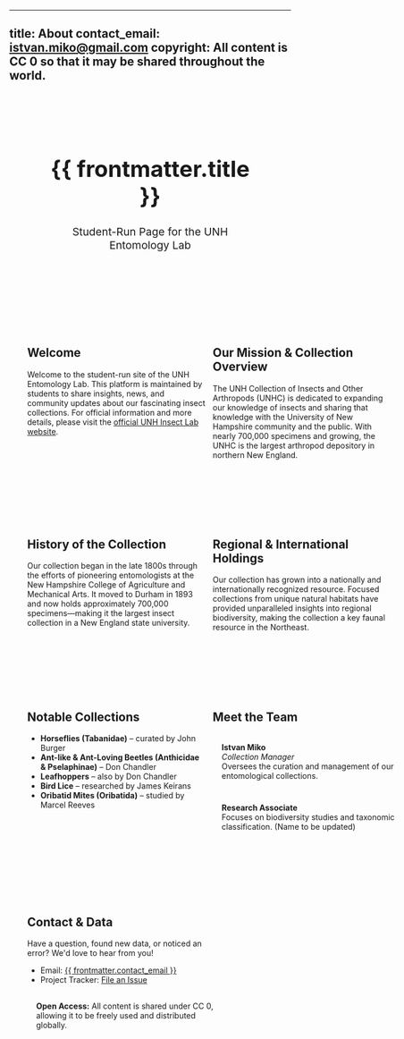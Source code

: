 

---
title: About
contact_email: istvan.miko@gmail.com
copyright: All content is CC 0 so that it may be shared throughout the world.
---

<div :key="$route.path">

<!-- About Page Header (Matching Home Page) -->
<div class="homepage-header">
  <div class="header-box">
    <h1 class="title">{{ frontmatter.title }}</h1>
    <p class="subtitle">Student-Run Page for the UNH Entomology Lab</p>
  </div>
</div>

<!-- Content Grid Container -->
<div class="grid">

  <!-- Welcome Section -->
  <div class="info-box">
    <h2 class="text-2xl font-bold mb-2">Welcome</h2>
    <p class="mb-4">
      Welcome to the student-run site of the UNH Entomology Lab. This platform is maintained by students to share insights, news, and community updates about our fascinating insect collections. For official information and more details, please visit the 
      <a href="https://colsa.unh.edu/unh-collections/insects-other-arthropods" class="text-blue-600 hover:underline">official UNH Insect Lab website</a>.
    </p>
  </div>

  <!-- Our Mission & Collection Overview -->
  <div class="info-box">
    <h2 class="text-2xl font-bold mb-2">Our Mission & Collection Overview</h2>
    <p class="mb-4">
      The UNH Collection of Insects and Other Arthropods (UNHC) is dedicated to expanding our knowledge of insects and sharing that knowledge with the University of New Hampshire community and the public. With nearly 700,000 specimens and growing, the UNHC is the largest arthropod depository in northern New England.
    </p>
  </div>

  <!-- History of the Collection -->
  <div class="info-box">
    <h2 class="text-2xl font-bold mb-2">History of the Collection</h2>
    <p class="mb-4">
      Our collection began in the late 1800s through the efforts of pioneering entomologists at the New Hampshire College of Agriculture and Mechanical Arts. It moved to Durham in 1893 and now holds approximately 700,000 specimens—making it the largest insect collection in a New England state university.
    </p>
  </div>

  <!-- Regional & International Holdings -->
  <div class="info-box">
    <h2 class="text-2xl font-bold mb-2">Regional & International Holdings</h2>
    <p class="mb-4">
      Our collection has grown into a nationally and internationally recognized resource. Focused collections from unique natural habitats have provided unparalleled insights into regional biodiversity, making the collection a key faunal resource in the Northeast.
    </p>
  </div>

  <!-- Notable Collections -->
  <div class="info-box">
    <h2 class="text-2xl font-bold mb-2">Notable Collections</h2>
    <ul class="list-disc list-inside mb-4">
      <li><strong>Horseflies (Tabanidae)</strong> – curated by John Burger</li>
      <li><strong>Ant-like & Ant-Loving Beetles (Anthicidae & Pselaphinae)</strong> – Don Chandler</li>
      <li><strong>Leafhoppers</strong> – also by Don Chandler</li>
      <li><strong>Bird Lice</strong> – researched by James Keirans</li>
      <li><strong>Oribatid Mites (Oribatida)</strong> – studied by Marcel Reeves</li>
    </ul>
  </div>

  <!-- Meet the Team -->
  <div class="info-box">
    <h2 class="text-2xl font-bold mb-2">Meet the Team</h2>
    <div class="team-card">
      <strong>Istvan Miko</strong><br>
      <em>Collection Manager</em><br>
      Oversees the curation and management of our entomological collections.
    </div>
    <div class="team-card">
      <strong>Research Associate</strong><br>
      Focuses on biodiversity studies and taxonomic classification. (Name to be updated)
    </div>
  </div>

  <!-- Contact & Data Section -->
  <div class="info-box">
    <h2 class="text-2xl font-bold mb-2">Contact & Data</h2>
    <p class="mb-4">
      Have a question, found new data, or noticed an error? We'd love to hear from you!
    </p>
    <ul class="list-disc list-inside mb-4">
      <li>Email: <a href="mailto:{{ frontmatter.contact_email }}" class="text-blue-600 hover:underline">{{ frontmatter.contact_email }}</a></li>
      <li>Project Tracker: <a href="https://github.com/our/project/tracker" class="text-blue-600 hover:underline">File an Issue</a></li>
    </ul>
    <div class="open-access-box">
      <strong>Open Access:</strong> All content is shared under CC 0, allowing it to be freely used and distributed globally.
    </div>
  </div>

</div> <!-- End Grid Container -->

<!-- Styles for About Page -->
<style>
/* Header Styling */
.homepage-header {
  display: flex;
  justify-content: center;
  padding: 2rem 1rem;
}

.header-box {
  width: 80%;
  padding: 1.5rem;
  background: var(--color-base-muted);
  border: 4px solid var(--color-base-border);
  border-radius: 12px;
  box-shadow: var(--shadow-md);
  text-align: center;
}

.title {
  font-size: 2.5rem;
  font-weight: bold;
}

.subtitle {
  font-size: 1.2rem;
  color: var(--color-secondary);
}

/* Grid Container */
.grid {
  max-width: 1200px;
  margin: 2rem auto;
  display: grid;
  grid-template-columns: repeat(2, minmax(300px, 1fr)); /* Prevents boxes from shrinking */
  gap: 2rem;
  flex-wrap: wrap; /* Ensures responsiveness */
}

/* Info Box Styling */
.info-box {
  background: linear-gradient(135deg, var(--neutral-bg), var(--color-base-muted));
  border: 4px solid var(--color-base-border);
  border-radius: 12px;
  padding: 2rem;
  box-shadow: var(--shadow-md);
  min-width: 320px; /* Prevents squishing */
}

/* Team Member Cards */
.team-card {
  background-color: var(--color-base-background);
  padding: 1rem;
  border-radius: 8px;
  border: 1px solid var(--color-base-border);
  margin: 0.5rem 0;
  min-width: 320px; /* Ensures cards stay readable */
}

/* Open Access Box */
.open-access-box {
  background-color: var(--color-base-muted);
  padding: 1rem;
  border-radius: 8px;
  border: 1px solid var(--color-base-border);
  min-width: 320px; /* Prevents collapse */
}
</style>

</div>
